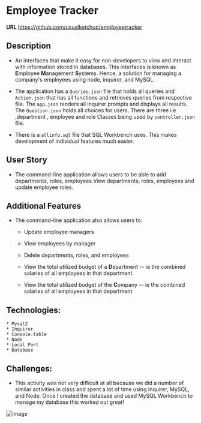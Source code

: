 # Employee Tracker

**URL**
https://github.com/usualketchup/employeetracker


## Description

* An interfaces that make it easy for non-developers to view and interact with information stored in databases. This interfaces is known as **E**mployee **M**anagement **S**ystems. Hence, a solution for managing a company's employees using node, inquirer, and MySQL.

* The application has a `Queries.json` file that holds all queries and `Action.json` that has all functions and retrieves queries from respective file. The `app.json` renders all inquirer prompts and displays all results. The `Question.json` holds all choices for users. There are three i.e ,department , employee and role Classes being used by `controller.json` file. 

* There is a `allinfo.sql` file that SQL Workbench uses. This makes development of individual features much easier.

## User Story

* The command-line application allows users to be able to add departments, roles, employees.View departments, roles, employees and update employee roles.

## Additional Features

* The command-line application also allows users to:

  * Update employee managers

  * View employees by manager

  * Delete departments, roles, and employees

  * View the total utilized budget of a **D**epartment -- ie the combined salaries of all employees in that department

  * View the total utilized budget of the **C**ompany -- ie the combined salaries of all employees in that department

## Technologies:

    * Mysql2
    * Inquirer
    * Console.table
    * Node
    * Local Port
    * Database
    

## Challenges:

* This activity was not very difficult at all because we did a number of similar activities in class and spent a lot of time using Inquirer, MySQL, and Node. Once I created the database and used MySQL Workbench to manage my database this worked out great!

![image](images/employeetracker.gif)

